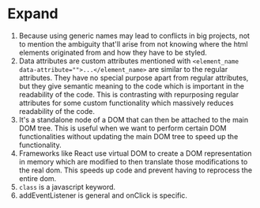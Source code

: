 # Expand

1. Because using generic names may lead to conflicts in big projects, not to mention the ambiguity that'll arise from not knowing where the html elements originated from and how they have to be styled.
2. Data attributes are custom attributes mentioned with `<element_name data-attribute="">...</element_name>` are similar to the regular attributes. They have no special purpose apart from regular attributes, but they give semantic meaning to the code which is important in the readability of the code. This is contrasting with repurposing regular attributes for some custom functionality which massively reduces readability of the code.
3. It's a standalone node of a DOM that can then be attached to the main DOM tree. This is useful when we want to perform certain DOM functionalities without updating the main DOM tree to speed up the functionality.
4. Frameworks like React use virtual DOM to create a DOM representation in memory which are modified to then translate those modifications to the real dom. This speeds up code and prevent having to reprocess the entire dom.
5. `class` is a javascript keyword.
6. addEventListener is general and onClick is specific.
